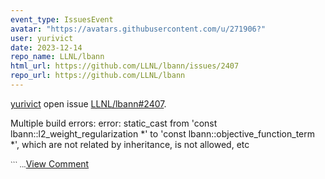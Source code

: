 ```yaml
---
event_type: IssuesEvent
avatar: "https://avatars.githubusercontent.com/u/271906?"
user: yurivict
date: 2023-12-14
repo_name: LLNL/lbann
html_url: https://github.com/LLNL/lbann/issues/2407
repo_url: https://github.com/LLNL/lbann
---
```


<a href='https://github.com/yurivict' target='_blank'>yurivict</a> open issue <a href='https://github.com/LLNL/lbann/issues/2407' target='_blank'>LLNL/lbann#2407</a>.

<p>Multiple build errors: error: static_cast from 'const lbann::l2_weight_regularization *' to 'const lbann::objective_function_term *', which are not related by inheritance, is not allowed, etc</p><small>```...</small><a href='https://github.com/LLNL/lbann/issues/2407' target='_blank'>View Comment</a>
